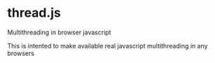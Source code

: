 thread.js
=========

Multithreading in browser javascript

This is intented to make available real javascript multithreading in any browsers